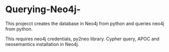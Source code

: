 # Querying-Neo4j-

This projecct creates the database in Neo4j from python and queries neo4j from python. 

This requires neo4j credentials, py2neo library. Cypher query, APOC and neosemantics installation in Neo4j.
